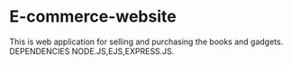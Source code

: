 # E-commerce-website
This is web application for selling and purchasing the books and gadgets.
DEPENDENCIES NODE.JS,EJS,EXPRESS.JS.
